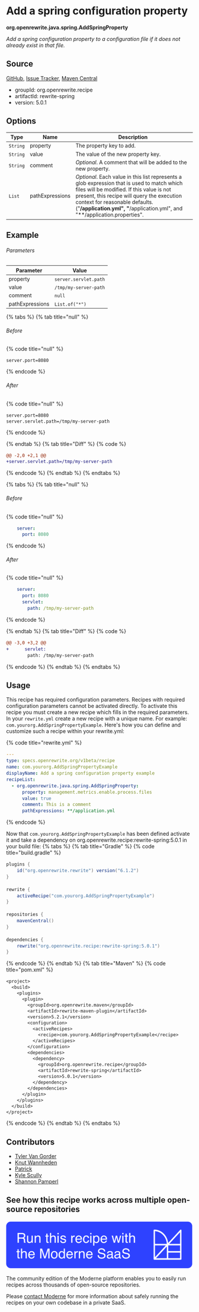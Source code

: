 # Add a spring configuration property

**org.openrewrite.java.spring.AddSpringProperty**

_Add a spring configuration property to a configuration file if it does not already exist in that file._

## Source

[GitHub](https://github.com/openrewrite/rewrite-spring/blob/main/src/main/java/org/openrewrite/java/spring/AddSpringProperty.java), [Issue Tracker](https://github.com/openrewrite/rewrite-spring/issues), [Maven Central](https://central.sonatype.com/artifact/org.openrewrite.recipe/rewrite-spring/5.0.1/jar)

* groupId: org.openrewrite.recipe
* artifactId: rewrite-spring
* version: 5.0.1

## Options

| Type | Name | Description |
| -- | -- | -- |
| `String` | property | The property key to add. |
| `String` | value | The value of the new property key. |
| `String` | comment | *Optional*. A comment that will be added to the new property. |
| `List` | pathExpressions | *Optional*. Each value in this list represents a glob expression that is used to match which files will be modified. If this value is not present, this recipe will query the execution context for reasonable defaults. ("**/application.yml", "**/application.yml", and "**/application.properties". |

## Example

###### Parameters
| Parameter | Value |
| -- | -- |
|property|`server.servlet.path`|
|value|`/tmp/my-server-path`|
|comment|`null`|
|pathExpressions|`List.of("*")`|


{% tabs %}
{% tab title="null" %}

###### Before
{% code title="null" %}
```properties
server.port=8080
```
{% endcode %}

###### After
{% code title="null" %}
```properties
server.port=8080
server.servlet.path=/tmp/my-server-path
```
{% endcode %}

{% endtab %}
{% tab title="Diff" %}
{% code %}
```diff
@@ -2,0 +2,1 @@
+server.servlet.path=/tmp/my-server-path
```
{% endcode %}
{% endtab %}
{% endtabs %}

{% tabs %}
{% tab title="null" %}

###### Before
{% code title="null" %}
```yaml
    server:
      port: 8080
```
{% endcode %}

###### After
{% code title="null" %}
```yaml
    server:
      port: 8080
      servlet:
        path: /tmp/my-server-path
```
{% endcode %}

{% endtab %}
{% tab title="Diff" %}
{% code %}
```diff
@@ -3,0 +3,2 @@
+      servlet:
        path: /tmp/my-server-path
```
{% endcode %}
{% endtab %}
{% endtabs %}


## Usage

This recipe has required configuration parameters. Recipes with required configuration parameters cannot be activated directly. To activate this recipe you must create a new recipe which fills in the required parameters. In your `rewrite.yml` create a new recipe with a unique name. For example: `com.yourorg.AddSpringPropertyExample`.
Here's how you can define and customize such a recipe within your rewrite.yml:

{% code title="rewrite.yml" %}
```yaml
---
type: specs.openrewrite.org/v1beta/recipe
name: com.yourorg.AddSpringPropertyExample
displayName: Add a spring configuration property example
recipeList:
  - org.openrewrite.java.spring.AddSpringProperty:
      property: management.metrics.enable.process.files
      value: true
      comment: This is a comment
      pathExpressions: **/application.yml
```
{% endcode %}

Now that `com.yourorg.AddSpringPropertyExample` has been defined activate it and take a dependency on org.openrewrite.recipe:rewrite-spring:5.0.1 in your build file:
{% tabs %}
{% tab title="Gradle" %}
{% code title="build.gradle" %}
```groovy
plugins {
    id("org.openrewrite.rewrite") version("6.1.2")
}

rewrite {
    activeRecipe("com.yourorg.AddSpringPropertyExample")
}

repositories {
    mavenCentral()
}

dependencies {
    rewrite("org.openrewrite.recipe:rewrite-spring:5.0.1")
}
```
{% endcode %}
{% endtab %}
{% tab title="Maven" %}
{% code title="pom.xml" %}
```markup
<project>
  <build>
    <plugins>
      <plugin>
        <groupId>org.openrewrite.maven</groupId>
        <artifactId>rewrite-maven-plugin</artifactId>
        <version>5.2.1</version>
        <configuration>
          <activeRecipes>
            <recipe>com.yourorg.AddSpringPropertyExample</recipe>
          </activeRecipes>
        </configuration>
        <dependencies>
          <dependency>
            <groupId>org.openrewrite.recipe</groupId>
            <artifactId>rewrite-spring</artifactId>
            <version>5.0.1</version>
          </dependency>
        </dependencies>
      </plugin>
    </plugins>
  </build>
</project>
```
{% endcode %}
{% endtab %}
{% endtabs %}
## Contributors
* [Tyler Van Gorder](tkvangorder@users.noreply.github.com)
* [Knut Wannheden](knut@moderne.io)
* [Patrick](patway99@gmail.com)
* [Kyle Scully](scullykns@gmail.com)
* [Shannon Pamperl](shanman190@gmail.com)


## See how this recipe works across multiple open-source repositories

[![Moderne Link Image](/.gitbook/assets/ModerneRecipeButton.png)](https://public.moderne.io/recipes/org.openrewrite.java.spring.AddSpringProperty)

The community edition of the Moderne platform enables you to easily run recipes across thousands of open-source repositories.

Please [contact Moderne](https://moderne.io/product) for more information about safely running the recipes on your own codebase in a private SaaS.
